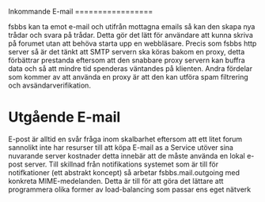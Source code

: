 
Inkommande E-mail ================= 

fsbbs kan ta emot e-mail och utifrån mottagna emails så kan den skapa
nya trådar och svara på trådar. Detta gör det lätt för användare att
kunna skriva på forumet utan att behöva starta upp en
webbläsare. Precis som fsbbs http server så är det tänkt att SMTP
servern ska köras bakom en proxy, detta förbättrar prestanda eftersom
att den snabbare proxy servern kan buffra data och så att mindre tid
spenderas väntandes på klienten. Andra fördelar som kommer av att
använda en proxy är att den kan utföra spam filtrering och
avsändarverifikation.

Utgående E-mail
===============
E-post är alltid en svår fråga inom skalbarhet eftersom att ett litet
forum sannolikt inte har resurser till att köpa E-mail as a Service
utöver sina nuvarande server kostnader detta innebär att de måste
använda en lokal e-post server. Till skillnad från notifikations
systemet som är till för notifkationer (ett abstrakt koncept) så
arbetar fsbbs.mail.outgoing med konkreta MIME-medelanden. Detta är
till för att göra det lättare att programmera olika former av
load-balancing som passar ens eget nätverk


